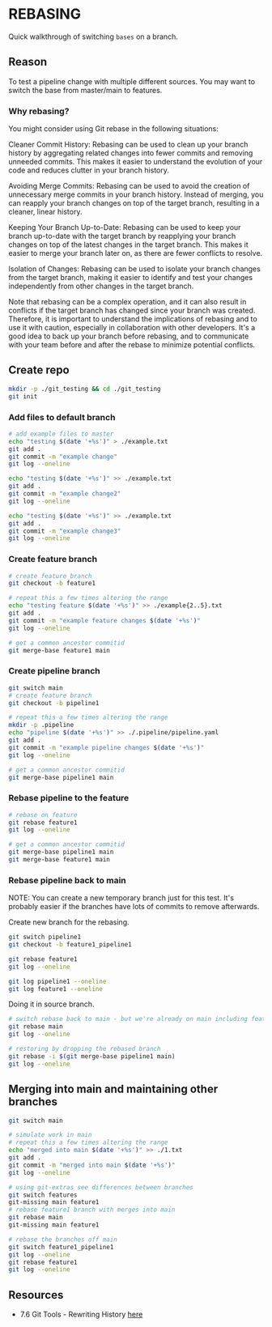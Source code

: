 # REBASING

Quick walkthrough of switching `bases` on a branch.  

## Reason

To test a pipeline change with multiple different sources.  You may want to switch the base from master/main to features.  

### Why rebasing?

You might consider using Git rebase in the following situations:

Cleaner Commit History: Rebasing can be used to clean up your branch history by aggregating related changes into fewer commits and removing unneeded commits. This makes it easier to understand the evolution of your code and reduces clutter in your branch history.

Avoiding Merge Commits: Rebasing can be used to avoid the creation of unnecessary merge commits in your branch history. Instead of merging, you can reapply your branch changes on top of the target branch, resulting in a cleaner, linear history.

Keeping Your Branch Up-to-Date: Rebasing can be used to keep your branch up-to-date with the target branch by reapplying your branch changes on top of the latest changes in the target branch. This makes it easier to merge your branch later on, as there are fewer conflicts to resolve.

Isolation of Changes: Rebasing can be used to isolate your branch changes from the target branch, making it easier to identify and test your changes independently from other changes in the target branch.

Note that rebasing can be a complex operation, and it can also result in conflicts if the target branch has changed since your branch was created. Therefore, it is important to understand the implications of rebasing and to use it with caution, especially in collaboration with other developers. It's a good idea to back up your branch before rebasing, and to communicate with your team before and after the rebase to minimize potential conflicts.

## Create repo

```sh
mkdir -p ./git_testing && cd ./git_testing
git init
```

### Add files to default branch

```sh
# add example files to master
echo "testing $(date '+%s')" > ./example.txt
git add .
git commit -m "example change"
git log --oneline

echo "testing $(date '+%s')" >> ./example.txt
git add .
git commit -m "example change2"
git log --oneline

echo "testing $(date '+%s')" >> ./example.txt
git add .
git commit -m "example change3"
git log --oneline
```

### Create feature branch

```sh
# create feature branch
git checkout -b feature1

# repeat this a few times altering the range
echo "testing feature $(date '+%s')" >> ./example{2..5}.txt
git add .
git commit -m "example feature changes $(date '+%s')"
git log --oneline

# get a common ancestor commitid
git merge-base feature1 main
```

### Create pipeline branch

```sh
git switch main
# create feature branch
git checkout -b pipeline1

# repeat this a few times altering the range
mkdir -p .pipeline
echo "pipeline $(date '+%s')" >> ./.pipeline/pipeline.yaml
git add .
git commit -m "example pipeline changes $(date '+%s')"
git log --oneline

# get a common ancestor commitid
git merge-base pipeline1 main
```

### Rebase pipeline to the feature

```sh
# rebase on feature
git rebase feature1
git log --oneline

# get a common ancestor commitid
git merge-base pipeline1 main
git merge-base feature1 main
```

### Rebase pipeline back to main

NOTE: You can create a new temporary branch just for this test.  It's probably easier if the branches have lots of commits to remove afterwards.  

Create new branch for the rebasing.  

```sh
git switch pipeline1
git checkout -b feature1_pipeline1

git rebase feature1
git log --oneline

git log pipeline1 --oneline
git log feature1 --oneline
```

Doing it in source branch.  

```sh
# switch rebase back to main - but we're already on main including feature
git rebase main
git log --oneline

# restoring by dropping the rebased branch
git rebase -i $(git merge-base pipeline1 main)
git log --oneline
```

## Merging into main and maintaining other branches

```sh
git switch main

# simulate work in main
# repeat this a few times altering the range
echo "merged into main $(date '+%s')" >> ./1.txt
git add .
git commit -m "merged into main $(date '+%s')"
git log --oneline

# using git-extras see differences between branches
git switch features
git-missing main feature1
# rebase feature1 branch with merges into main
git rebase main
git-missing main feature1

# rebase the branches off main
git switch feature1_pipeline1
git log --oneline
git rebase feature1
git log --oneline
```

## Resources

* 7.6 Git Tools - Rewriting History [here](https://git-scm.com/book/en/v2/Git-Tools-Rewriting-History)  
